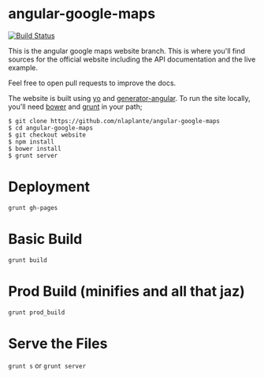 angular-google-maps
===================

[![Build Status](https://travis-ci.org/angular-ui/angular-google-maps.png?branch=website)](https://travis-ci.org/angular-ui/angular-google-maps)

This is the angular google maps website branch. This is where you'll find sources for the official 
website including the API documentation and the live example.

Feel free to open pull requests to improve the docs.

The website is built using [yo](http://yeoman.io/) and [generator-angular](https://github.com/yeoman/generator-angular). To run the site locally, you'll need [bower](http://bower.io/) and [grunt](http://gruntjs.com/) in your path;

```
$ git clone https://github.com/nlaplante/angular-google-maps
$ cd angular-google-maps
$ git checkout website
$ npm install 
$ bower install
$ grunt server
```

Deployment
===
`grunt gh-pages`

Basic Build
===
`grunt build`

Prod Build (minifies and all that jaz)
===
`grunt prod_build`

Serve the Files
===
`grunt s` or `grunt server`
